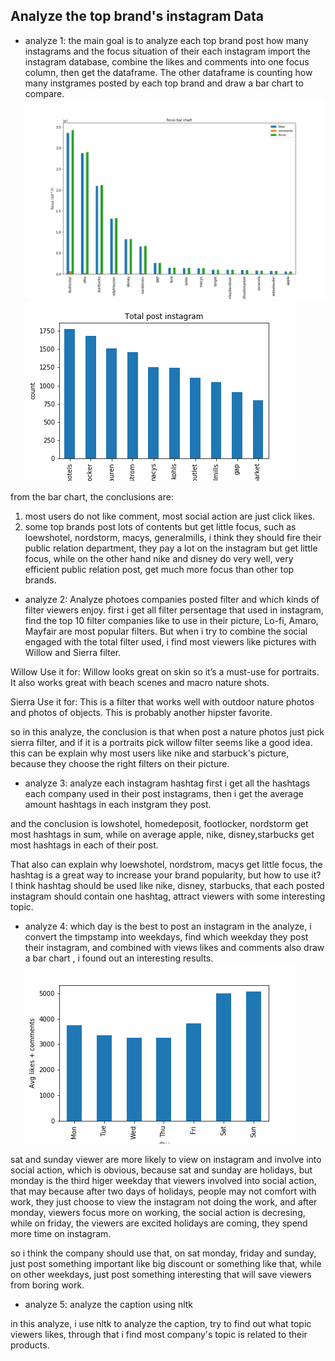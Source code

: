 
## Analyze the top brand's instagram Data 
- analyze 1: the main goal is to analyze each top brand post how many instagrams and the focus situation of their each instagram
import the instagram database, combine the likes and comments into one focus column, then get the dataframe. The other dataframe is counting how many instgrames posted by each top brand and draw a bar chart to compare.
![alt](ana1.png)
![alt](ana2.png)

from the bar chart, the conclusions are:
1. most users do not like comment, most social action are just click likes.
2. some top brands post lots of contents but get little focus, such as loewshotel, nordstorm, macys, generalmills, i think they should fire their public relation department, they pay a lot on the instagram but get little focus, while on the other hand nike and disney do very well, very efficient public relation post, get much more focus than other top brands.

- analyze 2: Analyze photoes companies posted filter and which kinds of filter viewers enjoy.
first i get all filter persentage that used in instagram, find the top 10 filter companies like to use in their picture, Lo-fi, Amaro, Mayfair are most popular filters.
But when i try to combine the social engaged with the total filter used, i find most viewers like pictures with Willow and Sierra filter. 

Willow Use it for: Willow looks great on skin so it’s a must-use for portraits. It also works great with beach scenes and macro nature shots.

Sierra Use it for: This is a filter that works well with outdoor nature photos and photos of objects. This is probably another hipster favorite.

so in this analyze, the conclusion is that when post a nature photos just pick sierra filter, and if it is a portraits pick willow filter seems like a good idea. this can be explain why most users like nike and starbuck's picture, because they choose the right filters on their picture.

- analyze 3: analyze each instagram hashtag
first i get all the hashtags each company used in their post instagrams, then i get the average amount hashtags in each instgram they post.

and the conclusion is lowshotel, homedeposit, footlocker, nordstorm get most hashtags in sum, while on average apple, nike, disney,starbucks get most hashtags in each of their post.

That also can explain why loewshotel, nordstrom, macys get little focus, the hashtag is a great way to increase your brand popularity, but how to use it? I think hashtag should be used like nike, disney, starbucks, that each posted instagram should contain one hashtag, attract viewers with some interesting topic.

- analyze 4: which day is the best to post an instagram
in the analyze, i convert the timpstamp into weekdays, find which weekday they post their instagram, and combined with views likes and comments also draw a bar chart , i found out an interesting results.
![alt](ana4.png)

sat and sunday viewer are more likely to view on instagram and involve into social action, which is obvious, because sat and sunday are holidays, but monday is the third higer weekday that viewers involved into social action, that may because after two days of holidays, people may not comfort with work, they just choose to view the instagram not doing the work, and after monday, viewers focus more on working, the social action is decresing, while on friday, the viewers are excited holidays are coming, they spend more time on instagram.

so i think the company should use that, on sat monday, friday and sunday, just post something important like big discount or something like that, while on other weekdays, just post something interesting that will save viewers from boring work.

- analyze 5: analyze the caption using nltk

in this analyze, i use nltk to analyze the caption, try to find out what topic viewers likes, through that i find most company's topic is related to their products.




